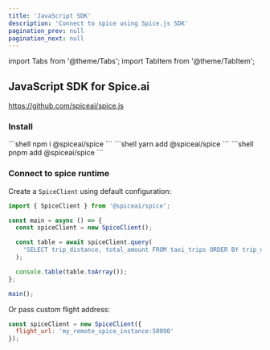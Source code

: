 ```yaml
---
title: 'JavaScript SDK'
description: 'Connect to spice using Spice.js SDK'
pagination_prev: null
pagination_next: null
---
```


import Tabs from '@theme/Tabs';
import TabItem from '@theme/TabItem';

## JavaScript SDK for Spice.ai

https://github.com/spiceai/spice.js

### Install

<Tabs>
  <TabItem value="npm" label="npm" default>
    ```shell
    npm i @spiceai/spice
    ```
  </TabItem>
  <TabItem value="yarn" label="yarn">
    ```shell
    yarn add @spiceai/spice
    ```
  </TabItem>
  <TabItem value="pnpm" label="pnpm">
    ```shell
    pnpm add @spiceai/spice
    ```
  </TabItem>
</Tabs>

### Connect to spice runtime

Create a `SpiceClient` using default configuration:

```js
import { SpiceClient } from '@spiceai/spice';

const main = async () => {
  const spiceClient = new SpiceClient();

  const table = await spiceClient.query(
    'SELECT trip_distance, total_amount FROM taxi_trips ORDER BY trip_distance DESC LIMIT 10;'
  );

  console.table(table.toArray());
};

main();
```

Or pass custom flight address:

```js
const spiceClient = new SpiceClient({
  flight_url: 'my_remote_spice_instance:50090'
});
```
